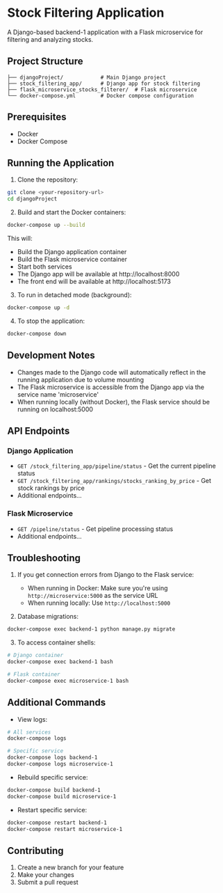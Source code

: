 # Stock Filtering Application

A Django-based backend-1 application with a Flask microservice for filtering and analyzing stocks.

## Project Structure

```
├── djangoProject/            # Main Django project
├── stock_filtering_app/      # Django app for stock filtering
├── flask_microservice_stocks_filterer/  # Flask microservice
└── docker-compose.yml        # Docker compose configuration
```

## Prerequisites

- Docker
- Docker Compose

## Running the Application

1. Clone the repository:
```bash
git clone <your-repository-url>
cd djangoProject
```

2. Build and start the Docker containers:
```bash
docker-compose up --build
```

This will:
- Build the Django application container
- Build the Flask microservice container
- Start both services
- The Django app will be available at http://localhost:8000
- The front end will be available at http://localhost:5173

3. To run in detached mode (background):
```bash
docker-compose up -d
```

4. To stop the application:
```bash
docker-compose down
```

## Development Notes

- Changes made to the Django code will automatically reflect in the running application due to volume mounting
- The Flask microservice is accessible from the Django app via the service name 'microservice'
- When running locally (without Docker), the Flask service should be running on localhost:5000

## API Endpoints

### Django Application
- `GET /stock_filtering_app/pipeline/status` - Get the current pipeline status
- `GET /stock_filtering_app/rankings/stocks_ranking_by_price` - Get stock rankings by price
- Additional endpoints...

### Flask Microservice
- `GET /pipeline/status` - Get pipeline processing status
- Additional endpoints...

## Troubleshooting

1. If you get connection errors from Django to the Flask service:
   - When running in Docker: Make sure you're using `http://microservice:5000` as the service URL
   - When running locally: Use `http://localhost:5000`

2. Database migrations:
```bash
docker-compose exec backend-1 python manage.py migrate
```

3. To access container shells:
```bash
# Django container
docker-compose exec backend-1 bash

# Flask container
docker-compose exec microservice-1 bash
```

## Additional Commands

- View logs:
```bash
# All services
docker-compose logs

# Specific service
docker-compose logs backend-1
docker-compose logs microservice-1
```

- Rebuild specific service:
```bash
docker-compose build backend-1
docker-compose build microservice-1
```

- Restart specific service:
```bash
docker-compose restart backend-1
docker-compose restart microservice-1
```

## Contributing

1. Create a new branch for your feature
2. Make your changes
3. Submit a pull request